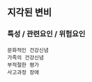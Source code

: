 ## 지각된 변비




### 특성 / 관련요인 / 위험요인

>                
    
    문화적인 건강신념
    가족의 건강신념
    부적절한 평가
    사고과정 장애

